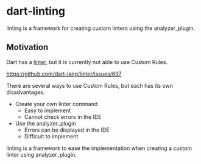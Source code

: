 # dart-linting

linting is a framework for creating custom linters using the analyzer_plugin.

## Motivation

Dart has a [linter](https://github.com/dart-lang/linter), but it is currently not able to use Custom Rules.

https://github.com/dart-lang/linter/issues/697

There are several ways to use Custom Rules, but each has its own disadvantages.

- Create your own linter command
  - Easy to implement
  - Cannot check errors in the IDE
- Use the analyzer_plugin
  - Errors can be displayed in the IDE
  - Difficult to implement

linting is a framework to ease the implementation when creating a custom linter using analyzer_plugin.